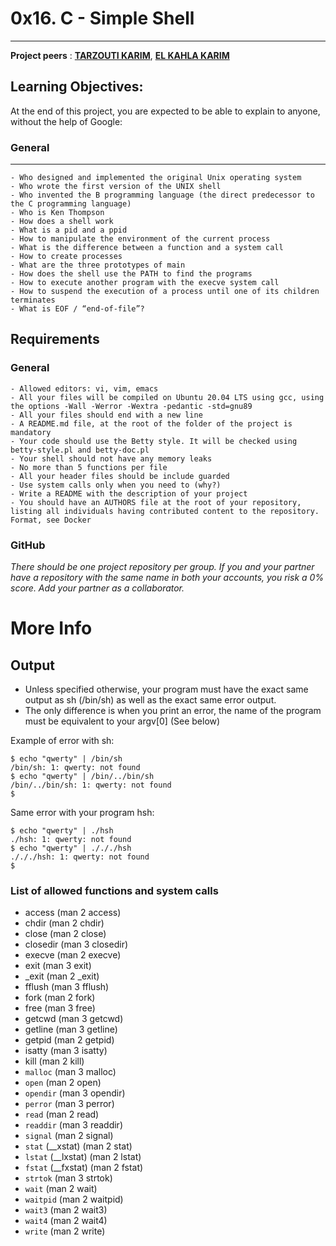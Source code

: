 # 0x16. C - Simple Shell
---
**Project peers** : [**TARZOUTI KARIM**](https://github.com/kxowi), [**EL KAHLA KARIM**](https://github.com/kenueve)

## Learning Objectives:
At the end of this project, you are expected to be able to explain to anyone, without the help of Google:
### General
---

	- Who designed and implemented the original Unix operating system
	- Who wrote the first version of the UNIX shell
	- Who invented the B programming language (the direct predecessor to the C programming language)
	- Who is Ken Thompson
	- How does a shell work
	- What is a pid and a ppid
	- How to manipulate the environment of the current process
	- What is the difference between a function and a system call
	- How to create processes
	- What are the three prototypes of main
	- How does the shell use the PATH to find the programs
	- How to execute another program with the execve system call
	- How to suspend the execution of a process until one of its children terminates
	- What is EOF / “end-of-file”?
	
## Requirements

### General

	- Allowed editors: vi, vim, emacs
	- All your files will be compiled on Ubuntu 20.04 LTS using gcc, using the options -Wall -Werror -Wextra -pedantic -std=gnu89
	- All your files should end with a new line
	- A README.md file, at the root of the folder of the project is mandatory
	- Your code should use the Betty style. It will be checked using betty-style.pl and betty-doc.pl
	- Your shell should not have any memory leaks
	- No more than 5 functions per file
	- All your header files should be include guarded
	- Use system calls only when you need to (why?)
	- Write a README with the description of your project
	- You should have an AUTHORS file at the root of your repository, listing all individuals having contributed content to the repository. Format, see Docker
	
### GitHub
*There should be one project repository per group. If you and your partner have a repository with the same name in both your accounts, you risk a 0% score. Add your partner as a collaborator.*

# More Info

## Output

- Unless specified otherwise, your program must have the exact same output as sh (/bin/sh) as well as the exact same error output.
- The only difference is when you print an error, the name of the program must be equivalent to your argv[0] (See below)

Example of error with sh:


	$ echo "qwerty" | /bin/sh
	/bin/sh: 1: qwerty: not found
	$ echo "qwerty" | /bin/../bin/sh
	/bin/../bin/sh: 1: qwerty: not found
	$

Same error with your program hsh:

	$ echo "qwerty" | ./hsh
	./hsh: 1: qwerty: not found
	$ echo "qwerty" | ./././hsh
	./././hsh: 1: qwerty: not found
	$
	
### List of allowed functions and system calls

- access (man 2 access)
- chdir (man 2 chdir)
- close (man 2 close)
- closedir (man 3 closedir)
- execve (man 2 execve)
- exit (man 3 exit)
- _exit (man 2 _exit)
- fflush (man 3 fflush)
- fork (man 2 fork)
- free (man 3 free)
- getcwd (man 3 getcwd)
- getline (man 3 getline)
- getpid (man 2 getpid)
- isatty (man 3 isatty)
- kill (man 2 kill)
- ```malloc``` (man 3 malloc)
- ```open``` (man 2 open)
- ```opendir``` (man 3 opendir)
- ```perror``` (man 3 perror)
- ```read``` (man 2 read)
- ```readdir``` (man 3 readdir)
- ```signal``` (man 2 signal)
- ```stat``` (__xstat) (man 2 stat)
- ```lstat``` (__lxstat) (man 2 lstat)
- ```fstat``` (__fxstat) (man 2 fstat)
- ```strtok``` (man 3 strtok)
- ```wait``` (man 2 wait)
- ```waitpid``` (man 2 waitpid)
- ```wait3``` (man 2 wait3)
- ```wait4``` (man 2 wait4)
- ```write``` (man 2 write)
